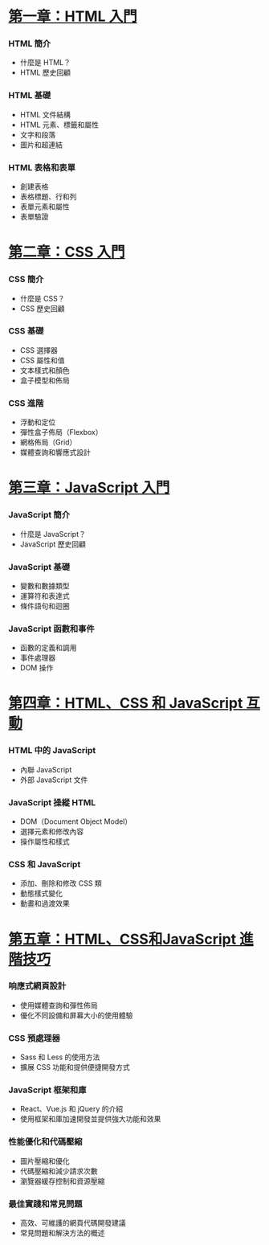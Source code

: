 # **[第一章：HTML 入門](./1%E7%AC%AC%E4%B8%80%E7%AB%A0%EF%BC%9AHTML%20%E5%85%A5%E9%96%80.md/)**

### HTML 簡介 
* 什麼是 HTML？
* HTML 歷史回顧
### HTML 基礎
* HTML 文件結構
* HTML 元素、標籤和屬性
* 文字和段落
* 圖片和超連結
### HTML 表格和表單
* 創建表格
* 表格標題、行和列
* 表單元素和屬性
* 表單驗證

# **[第二章：CSS 入門](./2%E7%AC%AC%E4%BA%8C%E7%AB%A0%EF%BC%9ACSS%20%E5%85%A5%E9%96%80.md)**

### CSS 簡介
* 什麼是 CSS？
* CSS 歷史回顧
### CSS 基礎
* CSS 選擇器
* CSS 屬性和值
* 文本樣式和顏色
* 盒子模型和佈局
### CSS 進階
* 浮動和定位
* 彈性盒子佈局（Flexbox）
* 網格佈局（Grid）
* 媒體查詢和響應式設計

# **[第三章：JavaScript 入門](./3%E7%AC%AC%E4%B8%89%E7%AB%A0%EF%BC%9AJavaScript%20%E5%85%A5%E9%96%80.md)**

### JavaScript 簡介
* 什麼是 JavaScript？
* JavaScript 歷史回顧
### JavaScript 基礎
* 變數和數據類型
* 運算符和表達式
* 條件語句和迴圈
### JavaScript 函數和事件
* 函數的定義和調用
* 事件處理器
* DOM 操作

# **[第四章：HTML、CSS 和 JavaScript 互動](./4%E7%AC%AC%E5%9B%9B%E7%AB%A0%EF%BC%9AHTML%E3%80%81CSS%E5%92%8CJavaScript%20%E4%BA%92%E5%8B%95.md)**

### HTML 中的 JavaScript
* 內聯 JavaScript
* 外部 JavaScript 文件
### JavaScript 操縱 HTML
* DOM（Document Object Model）
* 選擇元素和修改內容
* 操作屬性和樣式
### CSS 和 JavaScript
* 添加、刪除和修改 CSS 類
* 動態樣式變化
* 動畫和過渡效果

# **[第五章：HTML、CSS和JavaScript 進階技巧](./5%E7%AC%AC%E4%BA%94%E7%AB%A0%EF%BC%9AHTML%E3%80%81CSS%E5%92%8CJavaScript%20%E9%80%B2%E9%9A%8E%E6%8A%80%E5%B7%A7.md)**

### 响應式網頁設計
* 使用媒體查詢和彈性佈局
* 優化不同設備和屏幕大小的使用體驗
### CSS 預處理器
* Sass 和 Less 的使用方法
* 擴展 CSS 功能和提供便捷開發方式
### JavaScript 框架和庫
* React、Vue.js 和 jQuery 的介紹
* 使用框架和庫加速開發並提供強大功能和效果
### 性能優化和代碼壓縮
* 圖片壓縮和優化
* 代碼壓縮和減少請求次數
* 瀏覽器緩存控制和資源壓縮
### 最佳實踐和常見問題
* 高效、可維護的網頁代碼開發建議
* 常見問題和解決方法的概述
